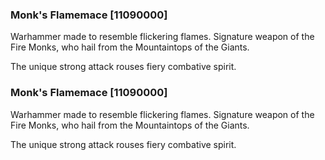 ### Monk's Flamemace [11090000]

Warhammer made to resemble flickering flames. Signature weapon of the Fire Monks, who hail from the Mountaintops of the Giants.

The unique strong attack rouses fiery combative spirit.### Monk's Flamemace [11090000]

Warhammer made to resemble flickering flames. Signature weapon of the Fire Monks, who hail from the Mountaintops of the Giants.

The unique strong attack rouses fiery combative spirit.